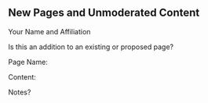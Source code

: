 ## New Pages and Unmoderated Content

Your Name and Affiliation


Is this an addition to an existing or proposed page?


Page Name:


Content: 


Notes?
